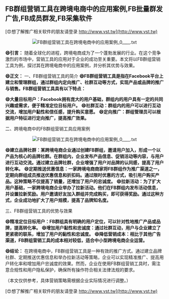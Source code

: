 ## **FB群组营销工具在跨境电商中的应用案例,FB批量群发广告,FB成员群发,FB采集软件**

[😍想了解推广相关软件的朋友请登录 http://www.vst.tw](http://www.vst.tw)

 <center><img src="https://vst.tw/MP4/tuiguang/png/5.png" alt="FB群组营销工具在跨境电商中的应用案例_0____.txt"></center>

**😄引言：**
随着全球化的进程，跨境电商成为了一个蓬勃发展的行业。在这个竞争激烈的市场中，营销工具的应用对于企业的成功至关重要。本文将以FB群组营销工具为例，探讨其在跨境电商中的应用案例，并分析其优势与效果。

**😄正文：**
一、FB群组营销工具的简介
**😄FB群组营销工具是指在Facebook平台上建立和管理群组，通过群组内定向推广、社群互动等方式，实现产品或品牌的推广与销售。FB群组营销工具具有以下特点：**

**😄大量目标用户：Facebook拥有庞大的用户基础，群组内的用户具有一定的共同兴趣或需求，便于精准定位目标用户。**
**😄社群互动：群组内的用户可以进行互动交流，增加用户黏性和信任感，提升购买意愿。**
**😄定向推广：群组管理员可以根据用户特征进行定向推广，提高推广效果。**

二、跨境电商中的FB群组营销工具应用案例

 <center><img src="https://vst.tw/MP4/tuiguang/png/4.png" alt="FB群组营销工具在跨境电商中的应用案例_0____.txt"></center>

**😄建立品牌社群：某跨境电商企业通过创建FB群组，邀请用户加入，形成一个以产品为核心的品牌社群。在群组内，企业发布产品信息、促销活动等内容，与用户进行互动交流。通过建立品牌社群，企业增强了用户对品牌的认同感，提高了用户转化率。**
**😄定期推送优惠信息：一家跨境电商商家将FB群组作为推广渠道之一，定期向群组成员推送优惠信息和折扣码。通过限时优惠的方式，吸引用户购买产品。这种策略不仅提高了销量，还增加了用户的忠诚度。**
**😄拉新活动：为了扩大用户基础，一家跨境电商企业举办了拉新活动。他们在FB群组内发布活动信息，并设置拉新奖励。用户邀请好友加入群组并完成购买，即可获得奖励。通过这种方式，企业成功地扩大了用户规模，提高了品牌知名度。**

三、FB群组营销工具的优势与效果

**😄精准定位目标用户：FB群组具有明确的用户定位，可以针对性地推广产品或品牌，提高转化率。**
**😄增加用户黏性和忠诚度：通过社群互动，用户与企业建立了更紧密的联系，增加了用户的黏性和忠诚度。**
**😄降低营销成本：相比于其他广告渠道，FB群组营销工具的成本相对较低，适合中小型跨境电商企业运营。**

**😄结论：**
在跨境电商中，FB群组营销工具是一种有效的推广方式。通过建立品牌社群、定期推送优惠信息和举办拉新活动等策略，企业可以实现精准推广、提高用户转化率和增加用户忠诚度的效果。然而，企业在使用FB群组营销工具时，需注意合规性和用户隐私保护，确保所有操作符合相关法律法规的要求。

（本文仅供参考，具体营销策略需根据企业实际情况进行调整。）

[😍想了解推广相关软件的朋友请登录 http://www.vst.tw](http://www.vst.tw)



